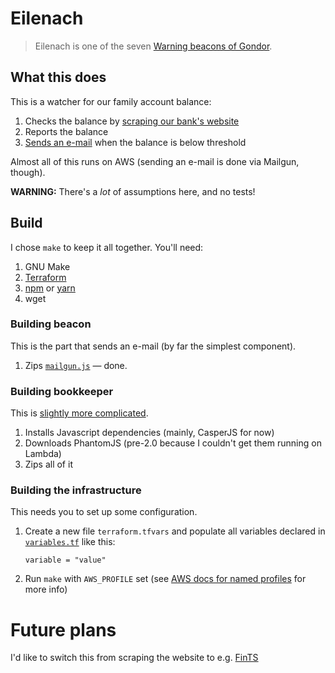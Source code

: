 # Eilenach

> Eilenach is one of the seven [Warning beacons of Gondor](http://lotr.wikia.com/wiki/Warning_beacons_of_Gondor).

## What this does

This is a watcher for our family account balance:

1. Checks the balance by [scraping our bank's website](src/bookkeeper/balance.js)
2. Reports the balance
3. [Sends an e-mail](src/beacon/mailgun.js) when the balance is below threshold

Almost all of this runs on AWS (sending an e-mail is done via Mailgun, though).

**WARNING:** There's a _lot_ of assumptions here, and no tests!

## Build

I chose `make` to keep it all together. You'll need:

1. GNU Make
2. [Terraform](https://www.terraform.io/)
3. [npm](https://www.npmjs.com/) or [yarn](https://yarnpkg.com/)
4. wget

### Building beacon

This is the part that sends an e-mail (by far the simplest component).

1. Zips [`mailgun.js`](src/beacon/mailgun.js) — done.

### Building bookkeeper

This is [slightly more complicated](src/bookkeeper/Makefile).

1. Installs Javascript dependencies (mainly, CasperJS for now)
2. Downloads PhantomJS (pre-2.0 because I couldn't get them running on Lambda)
3. Zips all of it

### Building the infrastructure

This needs you to set up some configuration.

1. Create a new file `terraform.tfvars` and populate all variables declared in [`variables.tf`](infrastructure/variables.tf) like this:
   ```
   variable = "value"
   ```
2. Run `make` with `AWS_PROFILE` set (see [AWS docs for named profiles](https://docs.aws.amazon.com/cli/latest/userguide/cli-multiple-profiles.html) for more info)

# Future plans

I'd like to switch this from scraping the website to e.g. [FinTS](https://github.com/jschyma/open_fints_js_client)
